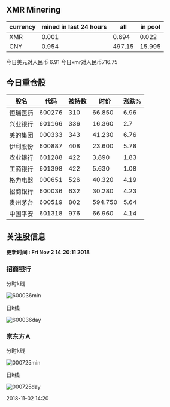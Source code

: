## XMR Minering

|currency|mined in last 24 hours|all|in pool|
|---|---|---|---|
|XMR|0.001|0.694|0.022|
|CNY|0.954|497.15|15.995|

今日美元对人民币 6.91	今日xmr对人民币716.75


## 今日重仓股 

|股名|代码|被持数|时价|涨跌%|
|---|---|---|---|---|
|恒瑞医药|600276|310|66.850|6.96|
|兴业银行|601166|336|16.360|2.7|
|美的集团|000333|343|41.230|6.76|
|伊利股份|600887|408|23.600|5.78|
|农业银行|601288|422|3.890|1.83|
|工商银行|601398|422|5.630|1.08|
|格力电器|000651|526|40.320|4.19|
|招商银行|600036|632|30.280|4.23|
|贵州茅台|600519|802|594.750|5.64|
|中国平安|601318|976|66.960|4.14|

## 关注股信息
**更新时间 : Fri Nov  2 14:20:11 2018**
### 招商银行 
分时k线

![600036min](http://image.sinajs.cn/newchart/min/n/sh600036.gif)

日k线

![600036day](http://image.sinajs.cn/newchart/daily/n/sh600036.gif)

### 京东方Ａ 
分时k线

![000725min](http://image.sinajs.cn/newchart/min/n/sz000725.gif)

日k线

![000725day](http://image.sinajs.cn/newchart/daily/n/sz000725.gif)

2018-11-02 14:20